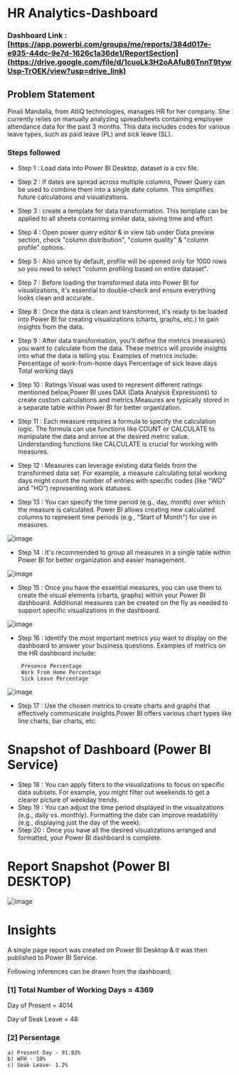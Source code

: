 # HR Analytics-Dashboard

### Dashboard Link : [https://app.powerbi.com/groups/me/reports/384d017e-e935-44dc-9e7d-1626c1a36de1/ReportSection](https://drive.google.com/file/d/1cuoLk3H2oAAfu86TnnT9tywUsp-TrOEK/view?usp=drive_link)

## Problem Statement

Pinali Mandalia, from AtliQ technologies, manages HR for her company. She currently relies on manually analyzing spreadsheets containing employee attendance data for the past 3 months. This data includes codes for various leave types, such as paid leave (PL) and sick leave (SL).


### Steps followed 

- Step 1 : Load data into Power BI Desktop, dataset is a csv file.  
- Step 2 : If dates are spread across multiple columns, Power Query can be used to combine them into a single date column. This simplifies future calculations and visualizations.
- Step 3 : create a template for data transformation. This template can be applied to all sheets containing similar data, saving time and effort.
- Step 4 : Open power query editor & in view tab under Data preview section, check "column distribution", "column quality" & "column profile" options.
- Step 5 : Also since by default, profile will be opened only for 1000 rows so you need to select "column profiling based on entire dataset".
- Step 7 : Before loading the transformed data into Power BI for visualizations, it's essential to double-check and ensure everything looks clean and accurate.
- Step 8 : Once the data is clean and transformed, it's ready to be loaded into Power BI for creating visualizations (charts, graphs, etc.) to gain insights from the data.

           
     
- Step 9 : After data transformation, you'll define the metrics (measures) you want to calculate from the data. These metrics will provide insights into what the data is telling you.
	Examples of metrics include:
		Percentage of work-from-home days
		Percentage of sick leave days
		Total working days

- Step 10 : Ratings Visual was used to represent different ratings mentioned below,Power BI uses DAX (Data Analysis Expressions) to create custom calculations and metrics.Measures are typically stored in a separate table within Power BI for better organization.


- Step 11 : Each measure requires a formula to specify the calculation logic. The formula can use functions like COUNT or CALCULATE to manipulate the data and arrive at the desired metric value. Understanding functions like CALCULATE is crucial for working with measures.

- Step 12 : Measures can leverage existing data fields from the transformed data set.
		For example, a measure calculating total working days might count the number of entries with specific codes (like "WO" and "HO") representing work statuses.
- Step 13 : You can specify the time period (e.g., day, month) over which the measure is calculated. Power BI allows creating new calculated columns to represent time periods (e.g., "Start of Month") for use in measures.



![image](https://github.com/egemon98/HR-Analytics/assets/91773966/0eac2117-3d39-4967-aa56-94ee9e56bff5)

        
- Step 14 : It's recommended to group all measures in a single table within Power BI for better organization and easier management.

![image](https://github.com/egemon98/HR-Analytics/assets/91773966/5f5aa3bc-6dd3-4e04-8016-ddfac88cc9a2)

        
 - Step 15 : Once you have the essential measures, you can use them to create the visual elements (charts, graphs) within your Power BI dashboard. Additional measures can be created on the fly as needed to support specific visualizations in the dashboard.
 
![image](https://github.com/egemon98/HR-Analytics/assets/91773966/566ccb99-6f8c-4cb7-b03f-d61909f78262) 

 
 - Step 16 : Identify the most important metrics you want to display on the dashboard to answer your business questions.
Examples of metrics on the HR dashboard include:
	    
        Presence Percentage
		Work From Home Percentage
		Sick Leave Percentage
 
 
![image](https://github.com/egemon98/HR-Analytics/assets/91773966/621d7a3a-6aa4-4969-aa8d-c8a17f326aa3)
 
 - Step 17 : Use the chosen metrics to create charts and graphs that effectively communicate insights.Power BI offers various chart types like line charts, bar charts, etc.

# Snapshot of Dashboard (Power BI Service)


 - Step 18 : You can apply filters to the visualizations to focus on specific data subsets. For example, you might filter out weekends to get a clearer picture of weekday trends.
 - Step 19 : You can adjust the time period displayed in the visualizations (e.g., daily vs. monthly). Formatting the date can improve readability (e.g., displaying just the day of the week).
 - Step 20 : Once you have all the desired visualizations arranged and formatted, your Power BI dashboard is complete. 



 # Report Snapshot (Power BI DESKTOP)
![image](https://github.com/egemon98/HR-Analytics/assets/91773966/16f3bae8-ce2d-4015-9034-7c6ca6985278)

# Insights

A single page report was created on Power BI Desktop & it was then published to Power BI Service.

Following inferences can be drawn from the dashboard;

### [1] Total Number of Working Days = 4369

   Day of Present = 4014

   Day of Seak Leave = 48

  
### [2] Persentage

    a) Present Day - 91.83%
    b) WFH - 10%
    c) Seak Leave- 1.2%
